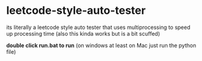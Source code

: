 # leetcode-style-auto-tester
its literally a leetcode style auto tester that uses multiprocessing to speed up processing time (also this kinda works but is a bit scuffed)

**double click run.bat to run** (on windows at least on Mac just run the python file)
